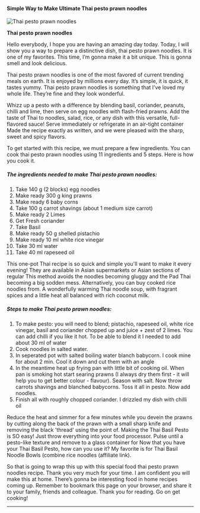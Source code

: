             

#### Simple Way to Make Ultimate Thai pesto prawn noodles

![Thai pesto prawn noodles](https://img-global.cpcdn.com/recipes/f26a0c975e54bdc4/751x532cq70/thai-pesto-prawn-noodles-recipe-main-photo.jpg)

**Thai pesto prawn noodles**

Hello everybody, I hope you are having an amazing day today. Today, I will show you a way to prepare a distinctive dish, thai pesto prawn noodles. It is one of my favorites. This time, I’m gonna make it a bit unique. This is gonna smell and look delicious.

Thai pesto prawn noodles is one of the most favored of current trending meals on earth. It is enjoyed by millions every day. It’s simple, it is quick, it tastes yummy. Thai pesto prawn noodles is something that I’ve loved my whole life. They’re fine and they look wonderful.

Whizz up a pesto with a difference by blending basil, coriander, peanuts, chilli and lime, then serve on egg noodles with flash-fried prawns. Add the taste of Thai to noodles, salad, rice, or any dish with this versatile, full-flavored sauce! Serve immediately or refrigerate in an air-tight container Made the recipe exactly as written, and we were pleased with the sharp, sweet and spicy flavors.

To get started with this recipe, we must prepare a few ingredients. You can cook thai pesto prawn noodles using 11 ingredients and 5 steps. Here is how you cook it.

##### The ingredients needed to make Thai pesto prawn noodles:

1.  Take 140 g (2 blocks) egg noodles
2.  Make ready 300 g king prawns
3.  Make ready 6 baby corns
4.  Take 100 g carrot shavings (about 1 medium size carrot)
5.  Make ready 2 Limes
6.  Get Fresh coriander
7.  Take Basil
8.  Make ready 50 g shelled pistachio
9.  Make ready 10 ml white rice vinegar
10.  Take 30 ml water
11.  Take 40 ml rapeseed oil

This one-pot Thai recipe is so quick and simple you'll want to make it every evening! They are available in Asian supermarkets or Asian sections of regular This method avoids the noodles becoming gluggy and the Pad Thai becoming a big sodden mess. Alternatively, you can buy cooked rice noodles from. A wonderfully warming Thai noodle soup, with fragrant spices and a little heat all balanced with rich coconut milk.

##### Steps to make Thai pesto prawn noodles:

1.  To make pesto: you will need to blend; pistachio, rapeseed oil, white rice vinegar, basil and coriander chopped up and juice + zest of 2 limes. You can add chilli if you like it hot. To be able to blend it I needed to add about 30 ml of water
2.  Cook noodles in salted water.
3.  In seperated pot with salted boiling water blanch babycorn. I cook mine for about 2 min. Cool it down and cut them with an angle
4.  In the meantime heat up frying pan with little bit of cooking oil. When pan is smoking hot start searing prawns (I always dry them first - it will help you to get better colour - flavour). Season with salt. Now throw carrots shavings and blanched babycorns. Toss it all in pesto. Now add noodles.
5.  Finish all with roughly chopped coriander. I drizzled my dish with chilli oil

Reduce the heat and simmer for a few minutes while you devein the prawns by cutting along the back of the prawn with a small sharp knife and removing the black 'thread' using the point of. Making the Thai Basil Pesto is SO easy! Just throw everything into your food processor. Pulse until a pesto-like texture and remove to a glass container for Now that you have your Thai Basil Pesto, how can you use it? My favorite is for Thai Basil Noodle Bowls (combine rice noodles (affiliate link).

So that is going to wrap this up with this special food thai pesto prawn noodles recipe. Thank you very much for your time. I am confident you will make this at home. There’s gonna be interesting food in home recipes coming up. Remember to bookmark this page on your browser, and share it to your family, friends and colleague. Thank you for reading. Go on get cooking!

* * *